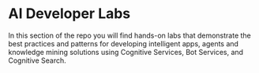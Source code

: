 # AI Developer Labs


In this section of the repo  you will find hands-on labs that demonstrate the best practices and patterns for developing intelligent apps, agents and knowledge mining solutions using Cognitive Services, Bot Services, and Cognitive Search.


